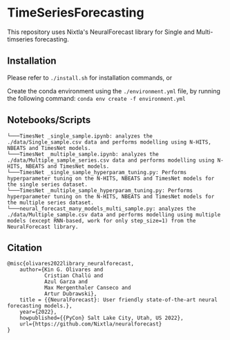 # TimeSeriesForecasting

This repository uses Nixtla's NeuralForecast library for Single and Multi-timseries forecasting.

## Installation

Please refer to `./install.sh` for installation commands, or

Create the conda environment using the `./environment.yml` file, by running the following command: `conda env create -f environment.yml`

## Notebooks/Scripts
```
└───TimesNet _single_sample.ipynb: analyzes the ./data/Single_sample.csv data and performs modelling using N-HITS, NBEATS and TimesNet models.
└───TimesNet _multiple_sample.ipynb: analyzes the ./data/Multiple_sample_series.csv data and performs modelling using N-HITS, NBEATS and TimesNet models.
└───TimesNet _single_sample_hyperparam_tuning.py: Performs hyperparameter tuning on the N-HITS, NBEATS and TimesNet models for the single series dataset.
└───TimesNet _multiple_sample_hyperparam_tuning.py: Performs hyperparameter tuning on the N-HITS, NBEATS and TimesNet models for the multiple series dataset.
└───neural_forecast_many_models_multi_sample.py: analyzes the ./data/Multiple_sample.csv data and performs modelling using multiple models (except RNN-based, work for only step_size=1) from the NeuralForecast library.
```

## Citation
```
@misc{olivares2022library_neuralforecast,
    author={Kin G. Olivares and
            Cristian Challú and
            Azul Garza and
            Max Mergenthaler Canseco and
            Artur Dubrawski},
    title = {{NeuralForecast}: User friendly state-of-the-art neural forecasting models.},
    year={2022},
    howpublished={{PyCon} Salt Lake City, Utah, US 2022},
    url={https://github.com/Nixtla/neuralforecast}
}
```